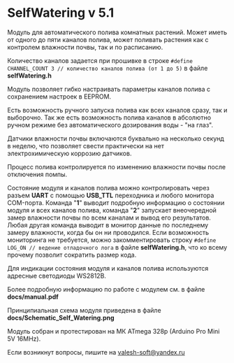 # SelfWatering v 5.1

Модуль для автоматического полива комнатных растений. Может иметь от одного до пяти каналов полива, может поливать растения как с контролем влажности почвы, так и по расписанию.

Количество каналов задается при прошивке в строке `#define CHANNEL_COUNT 3 // количество каналов полива (от 1 до 5)` в файле **selfWatering.h**

Модуль позволяет гибко настраивать параметры каналов полива с сохранением настроек в EEPROM.

Есть возможность ручного запуска полива как всех каналов сразу, так и выборочно. Так же есть возможность полива каналов в абсолютно ручном режиме без автоматического дозирования воды - "на глаз".

Датчики влажности почвы включаются буквально на несколько секунд в неделю, что позволяет свести практически на нет электрохимическую коррозию датчиков.

Процесс полива контролируется по изменению влажности почвы после отключения помпы.

Состояние модуля и каналов полива можно контролировать через разъем **UART** с помощью **USB_TTL** переходника и любого монитора COM-порта. Команда "**1**" выводит подробную информацию о состоянии модуля и всех каналов полива, команда "**2**" запускает внеочередной замер влажности почвы по всем каналам и вывод его результатов. Любая другая команда выводит в монитор данные по последнему замеру влажности, когда бы он ни проводился. Если возможность мониторинга не требуется, можно закомментировать строку `#define LOG_ON // ведение отладочного лога` в файле **selfWatering.h**, что ко всему прочему позволит сократить размер кода.

Для индикации состояния модуля и каналов полива используются адресные светодиоды WS2812B.

Более подробную информацию по работе с модулем см. в файле **docs/manual.pdf**

Принципиальная схема модуля приведена в файле **docs/Schematic_Self_Watering.png**

Модуль собран и протестирован на МК ATmega 328p (Arduino Pro Mini 5V 16MHz).

Если возникнут вопросы, пишите на valesh-soft@yandex.ru 